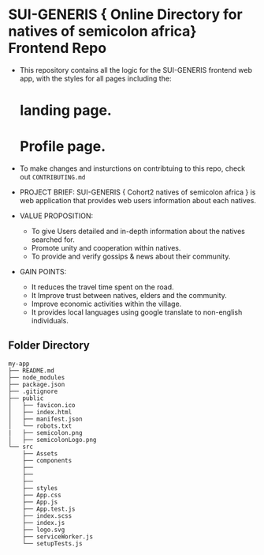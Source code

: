 # SUI-GENERIS { Online Directory for natives of semicolon africa} Frontend Repo

- This repository contains all the logic for the SUI-GENERIS frontend web app, with the styles for all pages including the:

  #  landing page.
  #  Profile page.

- To make changes and insturctions on contribtuing to this repo, check out ```CONTRIBUTING.md```

- PROJECT BRIEF:
    SUI-GENERIS { Cohort2 natives of semicolon africa } is web application that provides web users information about each natives.

- VALUE PROPOSITION:
    * To give Users detailed and in-depth information about the natives searched for.
    * Promote unity and cooperation within natives.
    * To provide and verify gossips & news about their community.

- GAIN POINTS:  
    *   It reduces the travel time spent on the road.
    *   It Improve trust between natives, elders and the community.
    *   Improve economic activities within the village.
    *   It provides local languages using google translate to non-english individuals.

## Folder Directory
```
my-app
├── README.md
├── node_modules
├── package.json
├── .gitignore
├── public
│   ├── favicon.ico
│   ├── index.html
│   ├── manifest.json
│   └── robots.txt
|   ├── semicolon.png
│   ├── semicolonLogo.png
└── src
    ├── Assets
    ├── components
    ├── 
    ├── 
    ├── 
    ├── styles
    ├── App.css
    ├── App.js
    ├── App.test.js
    ├── index.scss
    ├── index.js
    ├── logo.svg
    ├── serviceWorker.js
    └── setupTests.js
```